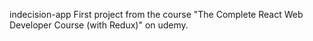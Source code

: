 indecision-app
First project from the course "The Complete React Web Developer Course (with Redux)" on udemy. 
